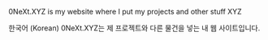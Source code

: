 0NeXt.XYZ is my website where I put my projects and other stuff XYZ

한국어 (Korean)
0NeXt.XYZ는 제 프로젝트와 다른 물건을 넣는 내 웹 사이트입니다.

